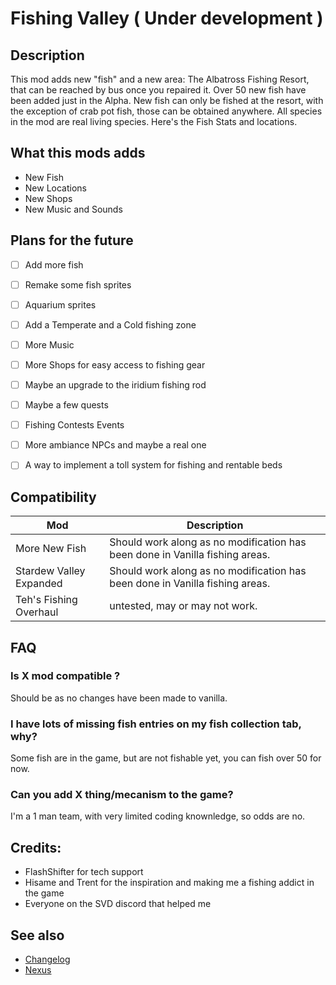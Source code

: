 # Fishing Valley ( Under development )

## Description

This mod adds new "fish" and a new area: The Albatross Fishing Resort, that can be reached by bus once you repaired it. Over 50 new fish have been added just in the Alpha. New fish can only be fished at the resort, with the exception of crab pot fish, those can be obtained anywhere. All species in the mod are real living species. Here's the Fish Stats and locations.



## What this mods adds


- New Fish
- New Locations
- New Shops
- New Music and Sounds


## Plans for the future

- [ ] Add more fish
- [ ] Remake some fish sprites
- [ ] Aquarium sprites

- [ ] Add a Temperate and a Cold fishing zone
- [ ] More Music
- [ ] More Shops for easy access to fishing gear
- [ ] Maybe an upgrade to the iridium fishing rod
- [ ] Maybe a few quests 
- [ ] Fishing Contests Events
- [ ] More ambiance NPCs and maybe a real one
- [ ] A way to implement a toll system for fishing and rentable beds


## Compatibility

| Mod  | Description |
| ------------- | ------------- |
| More New Fish  | Should work along as no modification has been done in Vanilla fishing areas.  |
| Stardew Valley Expanded  | Should work along as no modification has been done in Vanilla fishing areas.  |
| Teh's Fishing Overhaul  | untested, may or may not work.  |


## FAQ

### Is X mod compatible ?
Should be as no changes have been made to vanilla.

### I have lots of missing fish entries on my fish collection tab, why?
Some fish are in the game, but are not fishable yet, you can fish over 50 for now.

### Can you add X thing/mecanism to the game?
I'm a 1 man team, with very limited coding knownledge, so odds are no.


## Credits:
- FlashShifter for tech support
- Hisame and Trent for the inspiration and making me a fishing addict in the game
- Everyone on the SVD discord that helped me

## See also
* [Changelog](changelog.md)
* [Nexus](https://www.nexusmods.com/stardewvalley/mods/8668)